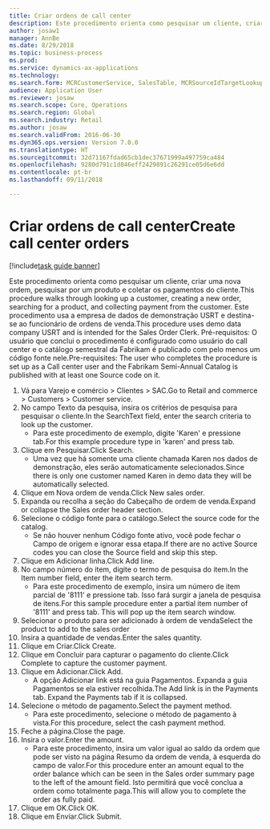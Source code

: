 ```yaml
--- 
title: Criar ordens de call center
description: Este procedimento orienta como pesquisar um cliente, criar uma nova ordem, pesquisar por um produto e coletar os pagamentos do cliente.
author: josaw1
manager: AnnBe
ms.date: 8/29/2018
ms.topic: business-process
ms.prod: 
ms.service: dynamics-ax-applications
ms.technology: 
ms.search.form: MCRCustomerService, SalesTable, MCRSourceIdTargetLookup, MCRSalesQuickQuote, MCRSalesOrderRecap, MCRCustPaymDialog, MCRCustPaymLookup
audience: Application User
ms.reviewer: josaw
ms.search.scope: Core, Operations
ms.search.region: Global
ms.search.industry: Retail
ms.author: josaw
ms.search.validFrom: 2016-06-30
ms.dyn365.ops.version: Version 7.0.0
ms.translationtype: HT
ms.sourcegitcommit: 32d71167fdad65cb1dec37671999a497759ca484
ms.openlocfilehash: 9280d791c1d846eff2429891c26291ce05d6e6dd
ms.contentlocale: pt-br
ms.lasthandoff: 09/11/2018

---
```

# <a name="create-call-center-orders"></a><span data-ttu-id="78772-103">Criar ordens de call center</span><span class="sxs-lookup"><span data-stu-id="78772-103">Create call center orders</span></span>

[!include[task guide banner](../includes/task-guide-banner.md)]

<span data-ttu-id="78772-104">Este procedimento orienta como pesquisar um cliente, criar uma nova ordem, pesquisar por um produto e coletar os pagamentos do cliente.</span><span class="sxs-lookup"><span data-stu-id="78772-104">This procedure walks through looking up a customer, creating a new order, searching for a product, and collecting payment from the customer.</span></span> <span data-ttu-id="78772-105">Este procedimento usa a empresa de dados de demonstração USRT e destina-se ao funcionário de ordens de venda.</span><span class="sxs-lookup"><span data-stu-id="78772-105">This procedure uses demo data company USRT and is intended for the Sales Order Clerk.</span></span> <span data-ttu-id="78772-106">Pré-requisitos: O usuário que conclui o procedimento é configurado como usuário do call center e o catálogo semestral da Fabrikam é publicado com pelo menos um código fonte nele.</span><span class="sxs-lookup"><span data-stu-id="78772-106">Pre-requisites:  The user who completes the procedure is set up as a Call center user and the Fabrikam Semi-Annual Catalog is published with at least one Source code on it.</span></span>

1. <span data-ttu-id="78772-107">Vá para Varejo e comércio > Clientes > SAC.</span><span class="sxs-lookup"><span data-stu-id="78772-107">Go to Retail and commerce > Customers > Customer service.</span></span>
2. <span data-ttu-id="78772-108">No campo Texto da pesquisa, insira os critérios de pesquisa para pesquisar o cliente.</span><span class="sxs-lookup"><span data-stu-id="78772-108">In the SearchText field, enter the search criteria to look up the customer.</span></span>
    * <span data-ttu-id="78772-109">Para este procedimento de exemplo, digite 'Karen' e pressione tab.</span><span class="sxs-lookup"><span data-stu-id="78772-109">For this example procedure type in 'karen' and press tab.</span></span>  
3. <span data-ttu-id="78772-110">Clique em Pesquisar.</span><span class="sxs-lookup"><span data-stu-id="78772-110">Click Search.</span></span>
    * <span data-ttu-id="78772-111">Uma vez que há somente uma cliente chamada Karen nos dados de demonstração, eles serão automaticamente selecionados.</span><span class="sxs-lookup"><span data-stu-id="78772-111">Since there is only one customer named Karen in demo data they will be automatically selected.</span></span>  
4. <span data-ttu-id="78772-112">Clique em Nova ordem de venda.</span><span class="sxs-lookup"><span data-stu-id="78772-112">Click New sales order.</span></span>
5. <span data-ttu-id="78772-113">Expanda ou recolha a seção do Cabeçalho de ordem de venda.</span><span class="sxs-lookup"><span data-stu-id="78772-113">Expand or collapse the Sales order header section.</span></span>
6. <span data-ttu-id="78772-114">Selecione o código fonte para o catálogo.</span><span class="sxs-lookup"><span data-stu-id="78772-114">Select the source code for the catalog.</span></span>
    * <span data-ttu-id="78772-115">Se não houver nenhum Código fonte ativo, você pode fechar o Campo de origem e ignorar essa etapa.</span><span class="sxs-lookup"><span data-stu-id="78772-115">If there are no active Source codes you can close the Source field and skip this step.</span></span>  
7. <span data-ttu-id="78772-116">Clique em Adicionar linha.</span><span class="sxs-lookup"><span data-stu-id="78772-116">Click Add line.</span></span>
8. <span data-ttu-id="78772-117">No campo número do item, digite o termo de pesquisa do item.</span><span class="sxs-lookup"><span data-stu-id="78772-117">In the Item number field, enter the item search term.</span></span>
    * <span data-ttu-id="78772-118">Para este procedimento de exemplo, insira um número de item parcial de '8111' e pressione tab. Isso fará surgir a janela de pesquisa de itens.</span><span class="sxs-lookup"><span data-stu-id="78772-118">For this sample procedure enter a partial item number of '8111' and press tab. This will pop up the item search window.</span></span>  
9. <span data-ttu-id="78772-119">Selecionar o produto para ser adicionado à ordem de venda</span><span class="sxs-lookup"><span data-stu-id="78772-119">Select the product to add to the sales order</span></span>
10. <span data-ttu-id="78772-120">Insira a quantidade de vendas.</span><span class="sxs-lookup"><span data-stu-id="78772-120">Enter the sales quantity.</span></span>
11. <span data-ttu-id="78772-121">Clique em Criar.</span><span class="sxs-lookup"><span data-stu-id="78772-121">Click Create.</span></span>
12. <span data-ttu-id="78772-122">Clique em Concluir para capturar o pagamento do cliente.</span><span class="sxs-lookup"><span data-stu-id="78772-122">Click Complete to capture the customer payment.</span></span>
13. <span data-ttu-id="78772-123">Clique em Adicionar.</span><span class="sxs-lookup"><span data-stu-id="78772-123">Click Add.</span></span>
    * <span data-ttu-id="78772-124">A opção Adicionar link está na guia Pagamentos. Expanda a guia Pagamentos se ela estiver recolhida.</span><span class="sxs-lookup"><span data-stu-id="78772-124">The Add link is in the Payments tab. Expand the Payments tab if it is collapsed.</span></span>  
14. <span data-ttu-id="78772-125">Selecione o método de pagamento.</span><span class="sxs-lookup"><span data-stu-id="78772-125">Select the payment method.</span></span>
    * <span data-ttu-id="78772-126">Para este procedimento, selecione o método de pagamento à vista.</span><span class="sxs-lookup"><span data-stu-id="78772-126">For this procedure, select the cash payment method.</span></span>  
15. <span data-ttu-id="78772-127">Feche a página.</span><span class="sxs-lookup"><span data-stu-id="78772-127">Close the page.</span></span>
16. <span data-ttu-id="78772-128">Insira o valor.</span><span class="sxs-lookup"><span data-stu-id="78772-128">Enter the amount.</span></span>
    * <span data-ttu-id="78772-129">Para este procedimento, insira um valor igual ao saldo da ordem que pode ser visto na página Resumo da ordem de venda, à esquerda do campo de valor.</span><span class="sxs-lookup"><span data-stu-id="78772-129">For this procedure enter an amount equal to the order balance which can be seen in the Sales order summary page to the left of the amount field.</span></span> <span data-ttu-id="78772-130">Isto permitirá que você conclua a ordem como totalmente paga.</span><span class="sxs-lookup"><span data-stu-id="78772-130">This will allow you to complete the order as fully paid.</span></span>  
17. <span data-ttu-id="78772-131">Clique em OK.</span><span class="sxs-lookup"><span data-stu-id="78772-131">Click OK.</span></span>
18. <span data-ttu-id="78772-132">Clique em Enviar.</span><span class="sxs-lookup"><span data-stu-id="78772-132">Click Submit.</span></span>


